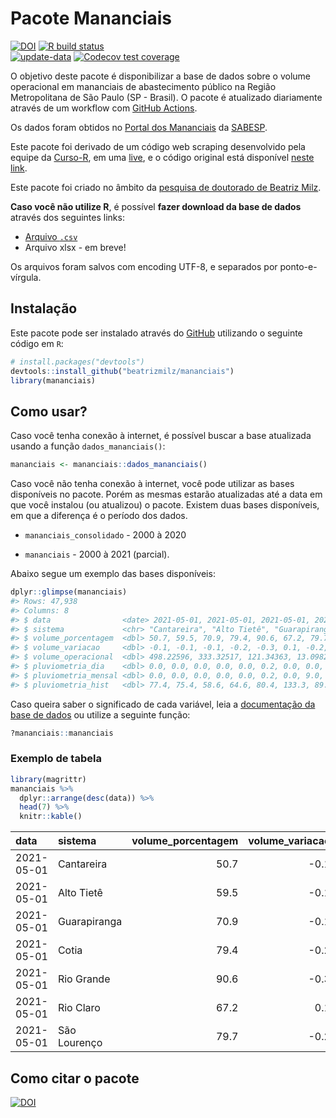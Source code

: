 
<!-- README.md is generated from README.Rmd. Please edit that file -->

# Pacote Mananciais

<!-- badges: start -->

[![DOI](https://zenodo.org/badge/DOI/10.5281/zenodo.4319745.svg)](https://doi.org/10.5281/zenodo.4319745)
[![R build
status](https://github.com/beatrizmilz/mananciais/workflows/R-CMD-check/badge.svg)](https://github.com/beatrizmilz/mananciais/actions)  
[![update-data](https://github.com/beatrizmilz/mananciais/actions/workflows/2-update_data.yaml/badge.svg)](https://github.com/beatrizmilz/mananciais/actions/workflows/2-update_data.yaml)
[![Codecov test
coverage](https://codecov.io/gh/beatrizmilz/mananciais/branch/master/graph/badge.svg)](https://codecov.io/gh/beatrizmilz/mananciais?branch=master)
<!-- badges: end -->

O objetivo deste pacote é disponibilizar a base de dados sobre o volume
operacional em mananciais de abastecimento público na Região
Metropolitana de São Paulo (SP - Brasil). O pacote é atualizado
diariamente através de um workflow com [GitHub
Actions](https://github.com/beatrizmilz/mananciais/actions).

Os dados foram obtidos no [Portal dos
Mananciais](http://mananciais.sabesp.com.br/Situacao) da
[SABESP](http://site.sabesp.com.br/site/Default.aspx).

Este pacote foi derivado de um código web scraping desenvolvido pela
equipe da [Curso-R](https://www.curso-r.com/), em uma
[live](https://youtu.be/jvZIxrMmOcQ), e o código original está
disponível [neste
link](https://github.com/curso-r/lives/blob/master/drafts/20200730_scraper_sabesp.R).

Este pacote foi criado no âmbito da [pesquisa de doutorado de Beatriz
Milz](https://beatrizmilz.github.io/tese/).

**Caso você não utilize R**, é possível **fazer download da base de
dados** através dos seguintes links:

  - [Arquivo
    `.csv`](https://github.com/beatrizmilz/mananciais/raw/master/inst/extdata/mananciais.csv)
  - Arquivo xlsx - em breve\!

Os arquivos foram salvos com encoding UTF-8, e separados por
ponto-e-vírgula.

## Instalação

Este pacote pode ser instalado através do [GitHub](https://github.com/)
utilizando o seguinte código em `R`:

``` r
# install.packages("devtools")
devtools::install_github("beatrizmilz/mananciais")
library(mananciais)
```

## Como usar?

Caso você tenha conexão à internet, é possível buscar a base atualizada
usando a função `dados_mananciais()`:

``` r
mananciais <- mananciais::dados_mananciais() 
```

Caso você não tenha conexão à internet, você pode utilizar as bases
disponíveis no pacote. Porém as mesmas estarão atualizadas até a data em
que você instalou (ou atualizou) o pacote. Existem duas bases
disponíveis, em que a diferença é o período dos dados.

  - `mananciais_consolidado` - 2000 à 2020

  - `mananciais` - 2000 à 2021 (parcial).

Abaixo segue um exemplo das bases disponíveis:

``` r
dplyr::glimpse(mananciais)
#> Rows: 47,938
#> Columns: 8
#> $ data                <date> 2021-05-01, 2021-05-01, 2021-05-01, 2021-05-01, 2…
#> $ sistema             <chr> "Cantareira", "Alto Tietê", "Guarapiranga", "Cotia…
#> $ volume_porcentagem  <dbl> 50.7, 59.5, 70.9, 79.4, 90.6, 67.2, 79.7, 50.8, 59…
#> $ volume_variacao     <dbl> -0.1, -0.1, -0.1, -0.2, -0.3, 0.1, -0.2, -0.1, -0.…
#> $ volume_operacional  <dbl> 498.22596, 333.32517, 121.34363, 13.09820, 101.626…
#> $ pluviometria_dia    <dbl> 0.0, 0.0, 0.0, 0.0, 0.0, 0.2, 0.0, 0.0, 0.2, 0.2, …
#> $ pluviometria_mensal <dbl> 0.0, 0.0, 0.0, 0.0, 0.0, 0.2, 0.0, 9.0, 43.6, 48.0…
#> $ pluviometria_hist   <dbl> 77.4, 75.4, 58.6, 64.6, 80.4, 133.3, 89.3, 83.1, 9…
```

Caso queira saber o significado de cada variável, leia a [documentação
da base de
dados](https://beatrizmilz.github.io/mananciais/reference/mananciais.html)
ou utilize a seguinte função:

``` r
?mananciais::mananciais
```

### Exemplo de tabela

``` r
library(magrittr)
mananciais %>% 
  dplyr::arrange(desc(data)) %>% 
  head(7) %>%
  knitr::kable()
```

| data       | sistema      | volume\_porcentagem | volume\_variacao | volume\_operacional | pluviometria\_dia | pluviometria\_mensal | pluviometria\_hist |
| :--------- | :----------- | ------------------: | ---------------: | ------------------: | ----------------: | -------------------: | -----------------: |
| 2021-05-01 | Cantareira   |                50.7 |            \-0.1 |           498.22596 |               0.0 |                  0.0 |               77.4 |
| 2021-05-01 | Alto Tietê   |                59.5 |            \-0.1 |           333.32517 |               0.0 |                  0.0 |               75.4 |
| 2021-05-01 | Guarapiranga |                70.9 |            \-0.1 |           121.34363 |               0.0 |                  0.0 |               58.6 |
| 2021-05-01 | Cotia        |                79.4 |            \-0.2 |            13.09820 |               0.0 |                  0.0 |               64.6 |
| 2021-05-01 | Rio Grande   |                90.6 |            \-0.3 |           101.62691 |               0.0 |                  0.0 |               80.4 |
| 2021-05-01 | Rio Claro    |                67.2 |              0.1 |             9.18208 |               0.2 |                  0.2 |              133.3 |
| 2021-05-01 | São Lourenço |                79.7 |            \-0.2 |            70.76219 |               0.0 |                  0.0 |               89.3 |

## Como citar o pacote

[![DOI](https://zenodo.org/badge/DOI/10.5281/zenodo.4319745.svg)](https://doi.org/10.5281/zenodo.4319745)
